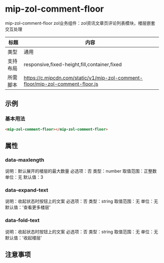 # mip-zol-comment-floor

mip-zol-comment-floor zol业务组件：zol资讯文章页评论列表模块，楼层嵌套交互处理

标题|内容
----|----
类型|通用
支持布局|responsive,fixed-height,fill,container,fixed
所需脚本|https://c.mipcdn.com/static/v1/mip-zol-comment-floor/mip-zol-comment-floor.js

## 示例

### 基本用法
```html
<mip-zol-comment-floor></mip-zol-comment-floor>
```

## 属性

### data-maxlength

说明：默认展开的楼层的最大数量
必选项：否
类型：number
取值范围：正整数
单位：无
默认值：3

### data-expand-text

说明：收起状态时按钮上的文案
必选项：否
类型：string
取值范围：无
单位：无
默认值：'查看更多楼层'

### data-fold-text

说明：收起状态时按钮上的文案
必选项：否
类型：string
取值范围：无
单位：无
默认值：'收起楼层'

## 注意事项

